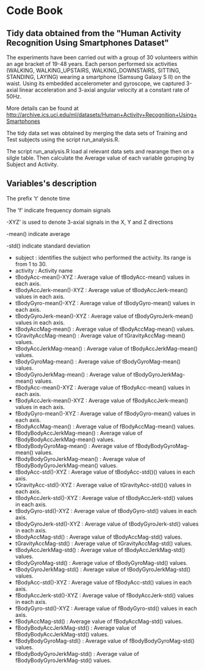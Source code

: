 # Code Book

## Tidy data obtained from the "Human Activity Recognition Using Smartphones Dataset"

The experiments have been carried out with a group of 30 volunteers within an age bracket of 19-48 years. Each person performed six activities (WALKING, WALKING_UPSTAIRS, WALKING_DOWNSTAIRS, SITTING, STANDING, LAYING) wearing a smartphone (Samsung Galaxy S II) on the waist. Using its embedded accelerometer and gyroscope, we captured 3-axial linear acceleration and 3-axial angular velocity at a constant rate of 50Hz. 

More details can be found at http://archive.ics.uci.edu/ml/datasets/Human+Activity+Recognition+Using+Smartphones 

The tidy data set was obtained by merging the data sets of Training and Test subjects using the script run_analysis.R.

The script run_analysis.R load al relevant data sets and rearange then on a silgle table. Then calculate the Average value of each variable goruping by Subject and Activity.

## Variables's description

 The prefix 't' denote time

 The 'f' indicate frequency domain signals

 -XYZ' is used to denote 3-axial signals in the X, Y and Z directions

 -mean() indicate average

 -std() indicate standard deviation


- subject : identifies the subject who performed the activity. Its range is from 1 to 30.
- activity : Activity name
- tBodyAcc-mean()-XYZ : Average value of tBodyAcc-mean() values in each axis.
- tBodyAccJerk-mean()-XYZ : Average value of tBodyAccJerk-mean() values in each axis.
- tBodyGyro-mean()-XYZ : Average value of tBodyGyro-mean() values in each axis.
- tBodyGyroJerk-mean()-XYZ : Average value of tBodyGyroJerk-mean() values in each axis.
- tBodyAccMag-mean() : Average value of tBodyAccMag-mean() values.
- tGravityAccMag-mean() : Average value of tGravityAccMag-mean() values.
- tBodyAccJerkMag-mean() : Average value of tBodyAccJerkMag-mean() values.
- tBodyGyroMag-mean() : Average value of tBodyGyroMag-mean() values.
- tBodyGyroJerkMag-mean() : Average value of tBodyGyroJerkMag-mean() values.
- fBodyAcc-mean()-XYZ : Average value of fBodyAcc-mean() values in each axis.
- fBodyAccJerk-mean()-XYZ : Average value of fBodyAccJerk-mean() values in each axis.
- fBodyGyro-mean()-XYZ : Average value of fBodyGyro-mean() values in each axis.
- fBodyAccMag-mean() : Average value of fBodyAccMag-mean() values.
- fBodyBodyAccJerkMag-mean() : Average value of fBodyBodyAccJerkMag-mean() values.
- fBodyBodyGyroMag-mean() : Average value of fBodyBodyGyroMag-mean() values.
- fBodyBodyGyroJerkMag-mean() : Average value of fBodyBodyGyroJerkMag-mean() values.
- tBodyAcc-std()-XYZ : Average value of tBodyAcc-std()() values in each axis.
- tGravityAcc-std()-XYZ : Average value of tGravityAcc-std()() values in each axis.
- tBodyAccJerk-std()-XYZ : Average value of tBodyAccJerk-std() values in each axis.
- tBodyGyro-std()-XYZ : Average value of tBodyGyro-std() values in each axis.
- tBodyGyroJerk-std()-XYZ : Average value of tBodyGyroJerk-std() values in each axis.
- tBodyAccMag-std() : Average value of tBodyAccMag-std() values.
- tGravityAccMag-std() : Average value of tGravityAccMag-std() values.
- tBodyAccJerkMag-std() : Average value of tBodyAccJerkMag-std() values.
- tBodyGyroMag-std() : Average value of tBodyGyroMag-std() values.
- tBodyGyroJerkMag-std() : Average value of tBodyGyroJerkMag-std() values.
- fBodyAcc-std()-XYZ : Average value of fBodyAcc-std() values in each axis.
- fBodyAccJerk-std()-XYZ : Average value of fBodyAccJerk-std() values in each axis.
- fBodyGyro-std()-XYZ : Average value of fBodyGyro-std() values in each axis.
- fBodyAccMag-std() : Average value of fBodyAccMag-std() values.
- fBodyBodyAccJerkMag-std() : Average value of fBodyBodyAccJerkMag-std() values.
- fBodyBodyGyroMag-std() : Average value of fBodyBodyGyroMag-std() values.
- fBodyBodyGyroJerkMag-std() : Average value of fBodyBodyGyroJerkMag-std() values.
 

